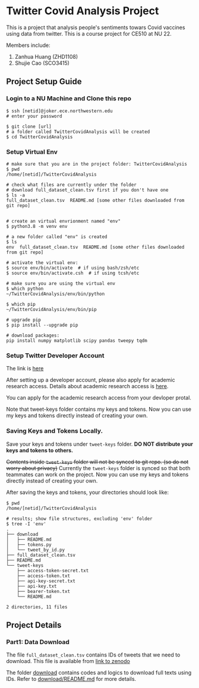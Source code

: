 # Twitter Covid Analysis Project
This is a project that analysis people's sentiments towars Covid vaccines using
data from twitter. This is a course project for CE510 at NU 22.

Members include:
1. Zanhua Huang (ZHD1108)
2. Shujie Cao (SCO3415)

## Project Setup Guide
### Login to a NU Machine and Clone this repo
```shell
$ ssh [netid]@joker.ece.northwestern.edu
# enter your password

$ git clone [url]
# a folder called TwitterCovidAnalysis will be created
$ cd TwitterCovidAnalysis
```

### Setup Virtual Env
```shell
# make sure that you are in the project folder: TwitterCovidAnalysis
$ pwd
/home/[netid]/TwitterCovidAnalysis

# check what files are currently under the folder
# download full_dataset_clean.tsv first if you don't have one
$ ls -a
full_dataset_clean.tsv  README.md [some other files downloaded from git repo]


# create an virtual envrionment named "env"
$ python3.8 -m venv env

# a new folder called "env" is created
$ ls
env  full_dataset_clean.tsv  README.md [some other files downloaded from git repo]

# activate the virtual env:
$ source env/bin/activate  # if using bash/zsh/etc
$ source env/bin/activate.csh  # if using tcsh/etc

# make sure you are using the virtual env
$ which python
~/TwitterCovidAnalysis/env/bin/python

$ which pip
~/TwitterCovidAnalysis/env/bin/pip

# upgrade pip
$ pip install --upgrade pip

# download packages:
pip install numpy matplotlib scipy pandas tweepy tqdm

```
### Setup Twitter Developer Account
The link is [here](https://developer.twitter.com/)

After setting up a developer account, please also apply for academic research access.
Details about academic research access is [here](https://developer.twitter.com/en/products/twitter-api/academic-research).

You can apply for the academic research access from your devloper protal.

Note that tweet-keys folder contains my keys and tokens.  Now you can use my keys and tokens directly instead of creating your own.

### Saving Keys and Tokens Locally.

Save your keys and tokens under `tweet-keys` folder. 
**DO NOT distribute your keys and tokens to others.**

~~Contents inside `tweet-keys` folder will not be synced to git repo.
(so do not worry about privacy)~~
Currently the `tweet-keys` folder is synced so that both teammates can work on the project. Now you can use my keys and tokens directly instead of creating your own.

After saving the keys and tokens, your directories should look like:

```shell
$ pwd
/home/[netid]/TwitterCovidAnalysis

# results; show file structures, excluding 'env' folder
$ tree -I 'env'
.
├── download
│   ├── README.md
│   ├── tokens.py
│   └── tweet_by_id.py
├── full_dataset_clean.tsv
├── README.md
└── tweet-keys
    ├── access-token-secret.txt
    ├── access-token.txt
    ├── api-key-secret.txt
    ├── api-key.txt
    ├── bearer-token.txt
    └── README.md

2 directories, 11 files
```

## Project Details
### Part1: Data Download
The file `full_dataset_clean.tsv` contains IDs of tweets that we need to download.
This file is available from [link to zenodo](https://zenodo.org/record/6481639)

The folder [download](download) contains codes and logics to download full texts using IDs. Refer to [download/README.md](download/README.md) for more details.
